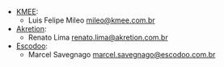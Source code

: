 - [KMEE](https://www.kmee.com.br):
  - Luis Felipe Mileo <mileo@kmee.com.br>
- [Akretion](https://www.akretion.com/pt-BR):
  - Renato Lima <renato.lima@akretion.com.br>
- [Escodoo](https://www.escodoo.com.br):
  - Marcel Savegnago <marcel.savegnago@escodoo.com.br>
